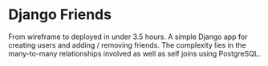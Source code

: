 # Django Friends
From wireframe to deployed in under 3.5 hours.  A simple Django app for creating users and adding / removing friends.  The complexity lies in the many-to-many relationships involved as well as self joins using PostgreSQL.